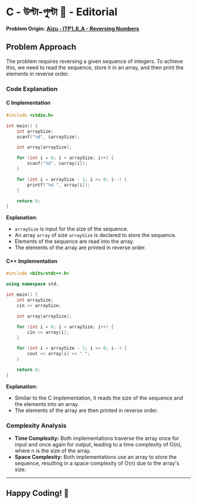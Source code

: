 # C - উল্টা-পুল্টা 🔄️ - Editorial

**Problem Origin:** [**Aizu - ITP1_6_A - Reversing Numbers**](https://onlinejudge.u-aizu.ac.jp/problems/ITP1_6_A)

## Problem Approach

The problem requires reversing a given sequence of integers. To achieve this, we need to read the sequence, store it in an array, and then print the elements in reverse order.

### Code Explanation

#### C Implementation

```c
#include <stdio.h>

int main() {
    int arraySize;
    scanf("%d", &arraySize);

    int array[arraySize];

    for (int i = 0; i < arraySize; i++) {
        scanf("%d", &array[i]);
    }

    for (int i = arraySize - 1; i >= 0; i--) {
        printf("%d ", array[i]);
    }

    return 0;
}
```

**Explanation:**

- `arraySize` is input for the size of the sequence.
- An array `array` of size `arraySize` is declared to store the sequence.
- Elements of the sequence are read into the array.
- The elements of the array are printed in reverse order.

#### C++ Implementation

```cpp
#include <bits/stdc++.h>

using namespace std;

int main() {
    int arraySize;
    cin >> arraySize;

    int array[arraySize];

    for (int i = 0; i < arraySize; i++) {
        cin >> array[i];
    }

    for (int i = arraySize - 1; i >= 0; i--) {
        cout << array[i] << " ";
    }

    return 0;
}
```

**Explanation:**

- Similar to the C implementation, it reads the size of the sequence and the elements into an array.
- The elements of the array are then printed in reverse order.

### Complexity Analysis

- **Time Complexity:** Both implementations traverse the array once for input and once again for output, leading to a time complexity of O(n), where n is the size of the array.
- **Space Complexity:** Both implementations use an array to store the sequence, resulting in a space complexity of O(n) due to the array's size.

---

## Happy Coding! 🔄️
